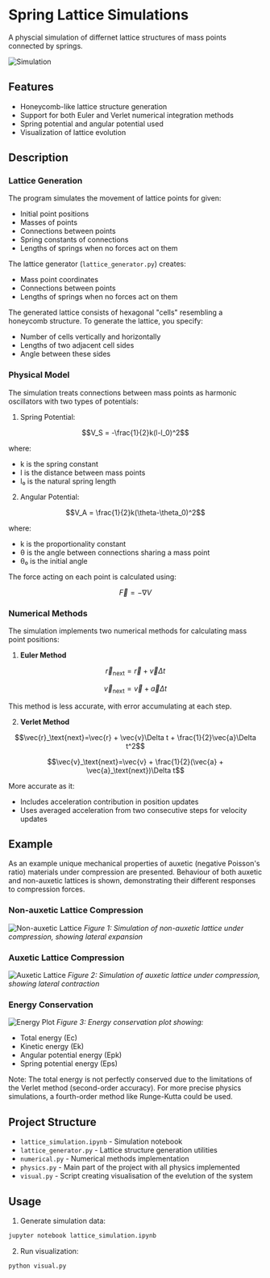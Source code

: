 # Spring Lattice Simulations

A physcial simulation of differnet lattice structures of mass points connected by springs.

![Simulation](docs/images/sim.gif)

## Features

- Honeycomb-like lattice structure generation
- Support for both Euler and Verlet numerical integration methods
- Spring potential and angular potential used
- Visualization of lattice evolution

## Description

### Lattice Generation

The program simulates the movement of lattice points for given:
- Initial point positions
- Masses of points
- Connections between points
- Spring constants of connections
- Lengths of springs when no forces act on them

The lattice generator (`lattice_generator.py`) creates:
- Mass point coordinates
- Connections between points
- Lengths of springs when no forces act on them

The generated lattice consists of hexagonal "cells" resembling a honeycomb structure. To generate the lattice, you specify:
- Number of cells vertically and horizontally
- Lengths of two adjacent cell sides
- Angle between these sides

### Physical Model

The simulation treats connections between mass points as harmonic oscillators with two types of potentials:

1. Spring Potential:
```math
V_S = -\frac{1}{2}k(l-l_0)^2
```
where:
- k is the spring constant
- l is the distance between mass points
- l₀ is the natural spring length

2. Angular Potential:
```math
V_A = \frac{1}{2}k(\theta-\theta_0)^2
```
where:
- k is the proportionality constant
- θ is the angle between connections sharing a mass point
- θ₀ is the initial angle

The force acting on each point is calculated using:
```math
\vec{F}=-\nabla V
```

### Numerical Methods

The simulation implements two numerical methods for calculating mass point positions:

1. **Euler Method**
```math
\vec{r}_\text{next}=\vec{r} + \vec{v}\Delta t
```
```math
\vec{v}_\text{next}=\vec{v} + \vec{a}\Delta t
```
This method is less accurate, with error accumulating at each step.

2. **Verlet Method**
```math
\vec{r}_\text{next}=\vec{r} + \vec{v}\Delta t + \frac{1}{2}\vec{a}\Delta t^2
```
```math
\vec{v}_\text{next}=\vec{v} + \frac{1}{2}(\vec{a} + \vec{a}_\text{next})\Delta t
```
More accurate as it:
- Includes acceleration contribution in position updates
- Uses averaged acceleration from two consecutive steps for velocity updates

## Example

As an example unique mechanical properties of auxetic (negative Poisson's ratio) materials under compression are presented. Behaviour of both auxetic and non-auxetic lattices is shown, demonstrating their different responses to compression forces.

### Non-auxetic Lattice Compression
![Non-auxetic Lattice](docs/images/nonauxetic_lattice.png)
*Figure 1: Simulation of non-auxetic lattice under compression, showing lateral expansion*

### Auxetic Lattice Compression
![Auxetic Lattice](docs/images/auxetic_lattice.png)
*Figure 2: Simulation of auxetic lattice under compression, showing lateral contraction*

### Energy Conservation
![Energy Plot](docs/images/Energy_plot.png)
*Figure 3: Energy conservation plot showing:*
- Total energy (Ec)
- Kinetic energy (Ek)
- Angular potential energy (Epk)
- Spring potential energy (Eps)

Note: The total energy is not perfectly conserved due to the limitations of the Verlet method (second-order accuracy). For more precise physics simulations, a fourth-order method like Runge-Kutta could be used.

## Project Structure

- `lattice_simulation.ipynb` - Simulation notebook
- `lattice_generator.py` - Lattice structure generation utilities
- `numerical.py` - Numerical methods implementation
- `physics.py` - Main part of the project with all physics implemented
- `visual.py` - Script creating visualisation of the evelution of the system

## Usage

1. Generate simulation data:
```bash
jupyter notebook lattice_simulation.ipynb
```

2. Run visualization:
```bash
python visual.py
```

